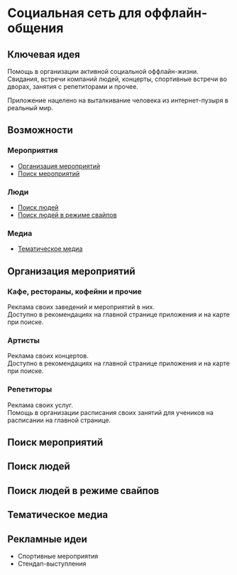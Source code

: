 # Социальная сеть для оффлайн-общения

## Ключевая идея

Помощь в организации активной социальной оффлайн-жизни. Свидания, встречи компаний людей, концерты, спортивные встречи во дворах, занятия с репетиторами и прочее.

Приложение нацелено на выталкивание человека из интернет-пузыря в реальный мир.

## Возможности

### Мероприятия

* [Организация мероприятий](#Организация-мероприятий)
* [Поиск мероприятий](#Поиск-мероприятий)

### Люди

* [Поиск людей](#Поиск-людей)
* [Поиск людей в режиме свайпов](#Поиск-людей-в-режиме-свайпов)

### Медиа

* [Тематическое медиа](#Тематическое-медиа)

## Организация мероприятий

### Кафе, рестораны, кофейни и прочие

Реклама своих заведений и мероприятий в них.\
Доступно в рекомендациях на главной странице приложения и на карте при поиске.

### Артисты

Реклама своих концертов.\
Доступно в рекомендациях на главной странице приложения и на карте при поиске.

### Репетиторы

Реклама своих услуг.\
Помощь в организации расписания своих занятий для учеников на расписании на главной странице.

## Поиск мероприятий

## Поиск людей

## Поиск людей в режиме свайпов

## Тематическое медиа

## Рекламные идеи

* Спортивные мероприятия
* Стендап-выступления
